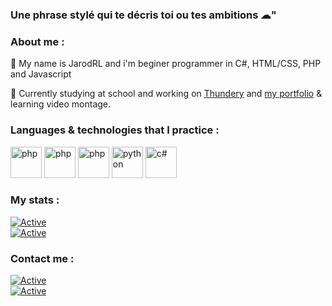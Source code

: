 ### Une phrase stylé qui te décris toi ou tes ambitions ☁"  

### About me :  
💨 My name is JarodRL and i'm beginer programmer in C#, HTML/CSS, PHP and Javascript
  
📌 Currently studying at school and working on <a href="https://github.com/Thundery/">Thundery</a> and <a href="https://github.com/JarodRL/jarodrl.github.io">my portfolio</a> & learning video montage.  
  
### Languages & technologies that I practice :  
<p align="left">
<img src="https://github.com/jessestuart/js-devicon/blob/master/icons/html/html-original.svg" alt="php" width="50" height="50"/>
<img src="https://github.com/jessestuart/js-devicon/blob/master/icons/css/css-original.svg" alt="php" width="50" height="50"/>
<img src="https://github.com/jessestuart/js-devicon/blob/master/icons/php/php-original.svg" alt="php" width="50" height="50"/>
<img src="https://github.com/jessestuart/js-devicon/blob/master/icons/python/python-original.svg" alt="python" width="50" height="50"/>
<img src="https://github.com/jessestuart/js-devicon/blob/master/icons/javascript/javascript-original.svg" alt="c#" width="50" height="50"/> 
</p>

### My stats :
[![Active](https://github-readme-stats.vercel.app/api?username=jarodrl&show_icons=true&theme=dark&count_private=true&hide=prs,issues)](https://www.github.com/JarodRL)  
[![Active](https://komarev.com/ghpvc/?username=neptune-it&color=FAC151)](https://www.github.com/Neptune-IT)  
  
  
### Contact me :
[![Active](https://img.shields.io/badge/Instagram-Click-pink?style=flat-square&logo=instagram)](https://www.instagram.com/jarod.mh)  
[![Active](https://img.shields.io/badge/Twitter-Click-cyan?style=flat-square&logo=twitter)](https://twitter.com/jarod.mahe)
